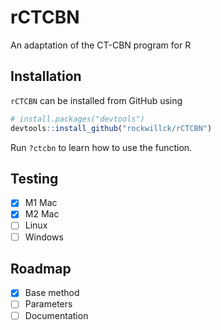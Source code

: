 # rCTCBN
An adaptation of the CT-CBN program for R
## Installation
`rCTCBN` can be installed from GitHub using
```R
# install.packages("devtools")
devtools::install_github("rockwillck/rCTCBN")
```
Run `?ctcbn` to learn how to use the function.
## Testing
- [x] M1 Mac
- [x] M2 Mac
- [ ] Linux
- [ ] Windows
## Roadmap
- [x] Base method
- [ ] Parameters
- [ ] Documentation
